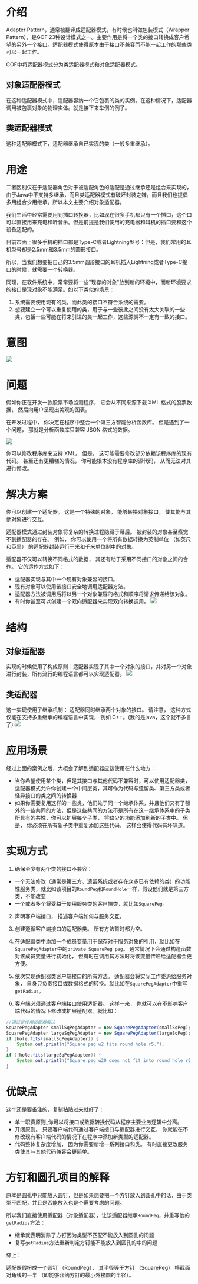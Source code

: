 # 介绍

Adapter Pattern，通常被翻译成适配器模式，有时候也叫做包装模式（Wrapper Pattern），是GOF 23种设计模式之一。主要作用是将一个类的接口转换成客户希望的另外一个接口。适配器模式使得原本由于接口不兼容而不能一起工作的那些类可以一起工作。

GOF中将适配器模式分为类适配器模式和对象适配器模式。

## 对象适配器模式

在这种适配器模式中，适配器容纳一个它包裹的类的实例。在这种情况下，适配器调用被包裹对象的物理实体。就是接下来举例的例子。

## 类适配器模式

这种适配器模式下，适配器继承自已实现的类（一般多重继承）。

# 用途

二者区别仅在于适配器角色对于被适配角色的适配是通过继承还是组合来实现的，由于Java中不支持多继承，而且类适配器模式有破坏封装之嫌，而且我们也提倡多用组合少用继承。所以本文主要介绍对象适配器。

我们生活中经常需要用到插口转换器，比如现在很多手机都只有一个插口，这个口可以直接用来充电和听音乐。但是前提是我们使用的充电器和耳机的插口要和这个设备适配的。

目前市面上很多手机的插口都是Type-C或者Lightning型号：但是，我们常用的耳机型号却是2.5mm和3.5mm的圆形接口。

所以，当我们想要把自己的3.5mm圆形接口的耳机插入Lightning或者Type-C接口的时候，就需要一个转换器。

同理，在软件系统中，常常要将一些"现存的对象"放到新的环境中，而新环境要求的接口是现对象不能满足。如以下类似的场景：

1. 系统需要使用现有的类，而此类的接口不符合系统的需要。
2. 想要建立一个可以重复使用的类，用于与一些彼此之间没有太大关联的一些类，包括一些可能在将来引进的类一起工作，这些源类不一定有一致的接口。

# 意图

![](images/Snipaste_2020-10-20_21-37-33.png)

# 问题

假如你正在开发一款股票市场监测程序， 它会从不同来源下载 XML 格式的股票数据， 然后向用户呈现出美观的图表。

在开发过程中， 你决定在程序中整合一个第三方智能分析函数库。 但是遇到了一个问题， 那就是分析函数库只兼容 JSON 格式的数据。

![](images/Snipaste_2020-10-20_21-39-08.png)

你可以修改程序库来支持 XML。 但是， 这可能需要修改部分依赖该程序库的现有代码。 甚至还有更糟糕的情况， 你可能根本没有程序库的源代码， 从而无法对其进行修改。

# 解决方案

你可以创建一个适配器。 这是一个特殊的对象， 能够转换对象接口， 使其能与其他对象进行交互。

适配器模式通过封装对象将复杂的转换过程隐藏于幕后。 被封装的对象甚至察觉不到适配器的存在。 例如， 你可以使用一个将所有数据转换为英制单位 （如英尺和英里） 的适配器封装运行于米和千米单位制中的对象。

适配器不仅可以转换不同格式的数据， 其还有助于采用不同接口的对象之间的合作。 它的运作方式如下：
- 适配器实现与其中一个现有对象兼容的接口。
- 现有对象可以使用该接口安全地调用适配器方法。
- 适配器方法被调用后将以另一个对象兼容的格式和顺序将请求传递给该对象。
- 有时你甚至可以创建一个双向适配器来实现双向转换调用。
![](images/Snipaste_2020-10-20_21-42-08.png)

# 结构

## 对象适配器

实现的时候使用了构成原则：适配器实现了其中一个对象的接口，并对另一个对象进行封装，所有流行的编程语言都可以实现适配器。
![](images/Snipaste_2020-10-20_21-44-39.png)

## 类适配器

这一实现使用了继承机制： 适配器同时继承两个对象的接口。 请注意， 这种方式仅能在支持多重继承的编程语言中实现， 例如 C++。(我的是java，这个就不多言了)
![](images/Snipaste_2020-10-20_21-45-33.png)

# 应用场景

经过上面的案例之后，大概会了解到适配器应该使用在什么地方：
- 当你希望使用某个类，但是其接口与其他代码不兼容时，可以使用适配器类，适配器模式允许你创建一个中间层类，其可作为代码与遗留类、第三方类或者怪异接口的类之间的转换器
- 如果你需要复用这样的一些类，他们处于同一个继承体系，并且他们又有了额外的一些共同的方法，但是这些共同的方法不是所有在这一继承体系中的子类所具有的共性，你可以扩展每个子类， 将缺少的功能添加到新的子类中。 但是， 你必须在所有新子类中重复添加这些代码， 这样会使得代码有坏味道。

# 实现方式

1. 确保至少有两个类的接口不兼容：
- 一个无法修改（通常是第三方、遗留系统或者存在众多已有依赖的类）的功能性服务类，就比如该项目的`RoundPeg`和`RoundHole`一样，假设他们就是第三方类，不能改变
- 一个或者多个将受益于使用服务类的客户端类，就比如`SquarePeg`。

2. 声明客户端接口， 描述客户端如何与服务交互。

3. 创建遵循客户端接口的适配器类。 所有方法暂时都为空。
   
4. 在适配器类中添加一个成员变量用于保存对于服务对象的引用，就比如在`SquarePegAdapter`中的`private SquarePeg peg`。 通常情况下会通过构造函数对该成员变量进行初始化， 但有时在调用其方法时将该变量传递给适配器会更方便。
   
5. 依次实现适配器类客户端接口的所有方法。 适配器会将实际工作委派给服务对象， 自身只负责接口或数据格式的转换。就比如在`SquarePegAdapter`中重写`getRadius`。
   
6. 客户端必须通过客户端接口使用适配器。 这样一来， 你就可以在不影响客户端代码的情况下修改或扩展适配器。就比如：
```java
//通过是使用适配器解决
SquarePegAdapter smallSqPegAdapter = new SquarePegAdapter(smallSqPeg);
SquarePegAdapter largeSqPegAdapter = new SquarePegAdapter(largeSqPeg);
if (hole.fits(smallSqPegAdapter)) {
    System.out.println("Square peg w2 fits round hole r5.");
}
if (!hole.fits(largeSqPegAdapter)) {
    System.out.println("Square peg w20 does not fit into round hole r5.");
}
```

# 优缺点

这个还是要备注的，复制粘贴过来就好了：

- 单一职责原则_你可以将接口或数据转换代码从程序主要业务逻辑中分离。
- 开闭原则。 只要客户端代码通过客户端接口与适配器进行交互， 你就能在不修改现有客户端代码的情况下在程序中添加新类型的适配器。
- 代码整体复杂度增加， 因为你需要新增一系列接口和类。 有时直接更改服务类使其与其他代码兼容会更简单。

# 方钉和圆孔项目的解释

原本是圆孔中只能放入圆钉，但是如果想要把一个方钉放入到圆孔中的话，由于类型不匹配，并且是否能放入也是个需要考虑的问题。

所以我们直接使用适配器（对象适配器），让该适配器继承`RoundPeg`，并重写他的`getRadius`方法：
- 继承就表明消除了方钉因为类型不匹配不能放入到圆孔的问题
- 复写`getRadius`方法重新判定方钉能不能放入到圆孔的中的问题

综上：

适配器假扮成一个圆钉 （Round­Peg）， 其半径等于方钉 （Square­Peg） 横截面对角线的一半 （即能够容纳方钉的最小外接圆的半径）。